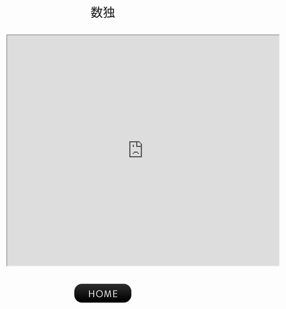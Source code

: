 <center><font face="Arial" size="6">数独<br><br><iframe src="https://yuki-1018.github.io/Sudoku/" width="710" height="600"></iframe><br><br><a href="javascript:history.back()"><img src="btn01-11.png"></a>
